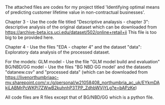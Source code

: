 The attached files are codes for my project titled 'Identifying optimal means of predicting customer lifetime value in non-contractual businesses'.

Chapter 3 - Use the code file titled "Descriptive analaysis - chapter 3": descriptive analysis of the original dataset which can be downloaded from https://archive-beta.ics.uci.edu/dataset/502/online+retail+ii This file is too big to be provided here.

Chapter 4 - Use the files "EDA - chapter 4" and the dataset "data": Exploratory data analysis of the processed dataset.

For the models:
GLM model - Use the file "GLM model build and evaluation"
BG/NBD/GG model - Use the files "BG NBD GG model' and the datasets "datanew.csv" and "processed data" (which can be downloaded from https://livenorthumbriaac-my.sharepoint.com/:x:/g/personal/w21058408_northumbria_ac_uk/EYkmDAkjLABMrPcWKPi7ZWwB2kuhnhP3TPP_ZdhbWVjYLg?e=bAPzKe)

All code files are R files except that of BG/NBD/GG which is a python file.
